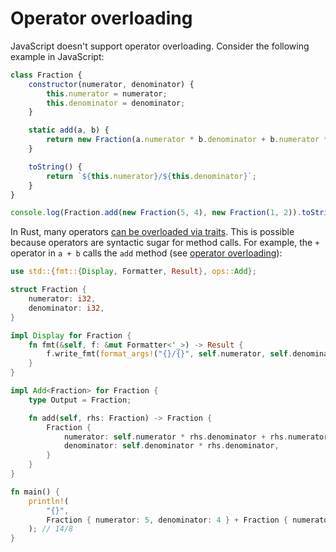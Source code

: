 # Operator overloading

JavaScript doesn't support operator overloading. Consider the
following example in JavaScript:

```js
class Fraction {
    constructor(numerator, denominator) {
        this.numerator = numerator;
        this.denominator = denominator;
    }

    static add(a, b) {
        return new Fraction(a.numerator * b.denominator + b.numerator * a.denominator, a.denominator * b.denominator);
    }

    toString() {
        return `${this.numerator}/${this.denominator}`;
    }
}

console.log(Fraction.add(new Fraction(5, 4), new Fraction(1, 2)).toString());  // 输出 "14/8"
```

In Rust, many operators [can be overloaded via traits][ops.rs]. This is possible
because operators are syntactic sugar for method calls. For example, the `+`
operator in `a + b` calls the `add` method (see [operator overloading]):

```rust
use std::{fmt::{Display, Formatter, Result}, ops::Add};

struct Fraction {
    numerator: i32,
    denominator: i32,
}

impl Display for Fraction {
    fn fmt(&self, f: &mut Formatter<'_>) -> Result {
        f.write_fmt(format_args!("{}/{}", self.numerator, self.denominator))
    }
}

impl Add<Fraction> for Fraction {
    type Output = Fraction;

    fn add(self, rhs: Fraction) -> Fraction {
        Fraction {
            numerator: self.numerator * rhs.denominator + rhs.numerator * self.denominator,
            denominator: self.denominator * rhs.denominator,
        }
    }
}

fn main() {
    println!(
        "{}",
        Fraction { numerator: 5, denominator: 4 } + Fraction { numerator: 1, denominator: 2 }
    ); // 14/8
}

```

[ops.rs]: https://doc.rust-lang.org/core/ops/
[operator overloading]: https://doc.rust-lang.org/rust-by-example/trait/ops.html
